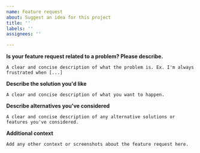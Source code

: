 ```yaml
---
name: Feature request
about: Suggest an idea for this project
title: ''
labels: ''
assignees: ''

---
```


**Is your feature request related to a problem? Please describe.**
``` 
A clear and concise description of what the problem is. Ex. I'm always frustrated when [...]
```

**Describe the solution you'd like**
```
A clear and concise description of what you want to happen.
```

**Describe alternatives you've considered**
```
A clear and concise description of any alternative solutions or features you've considered.
```

**Additional context**
```
Add any other context or screenshots about the feature request here.
```
